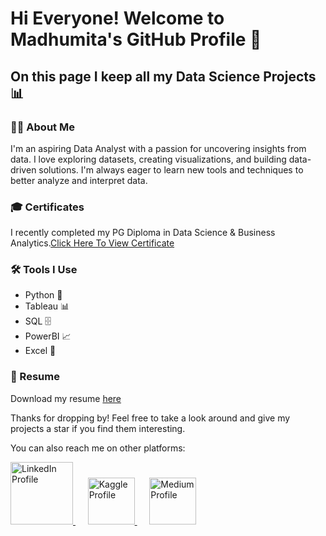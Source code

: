 # Hi Everyone! Welcome to Madhumita's GitHub Profile 👋

## On this page I keep all my Data Science Projects 📊

### 👩‍💻 About Me

I'm an aspiring Data Analyst with a passion for uncovering insights from data. I love exploring datasets, creating visualizations, and building data-driven solutions. I'm always eager to learn new tools and techniques to better analyze and interpret data.

### 🎓 Certificates

I recently completed my PG Diploma in Data Science & Business Analytics.[Click Here To View Certificate](https://olympus.mygreatlearning.com/certificates/private)

### 🛠️ Tools I Use

- Python 🐍
- Tableau 📊
- SQL 🗄️
- PowerBI 📈
- Excel 📑

### 📝 Resume

Download my resume [here]([https://drive.google.com/file/d/11jUXSC73s9Uw38Gz2iljbsMUyQO-7xws/view?usp=sharing](https://drive.google.com/file/d/1ahn6UOyNVhDZxQLtu4k5C1IfopnmqOog/view?usp=drive_link))

Thanks for dropping by! Feel free to take a look around and give my projects a star if you find them interesting.

You can also reach me on other platforms:

<a href="https://www.linkedin.com/in/madhumitach/">
  <img src="https://res.cloudinary.com/importdata/image/upload/v1595012354/linkedin_t9qiwy.png" alt="LinkedIn Profile" width="100" />
</a>
&nbsp;&nbsp;&nbsp;&nbsp;
<a href="https://www.kaggle.com/madhumitachaudhary">
  <img src="https://res.cloudinary.com/importdata/image/upload/v1595012924/kaggle_ksaktb.png" alt="Kaggle Profile" width="75" />
</a>
&nbsp;&nbsp;&nbsp;&nbsp;
<a href="https://medium.com/@mmchaudhary16">
  <img src="https://i.ibb.co/K6RVKL0/medium-logo.png" alt="Medium Profile" width="75" />
</a>



